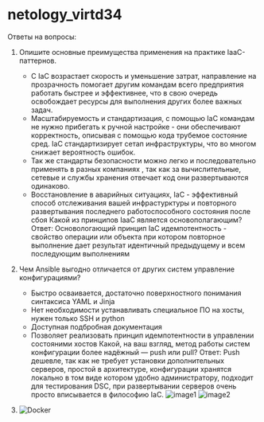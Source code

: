 # netology_virtd34
Ответы на вопросы:
1) Опишите основные преимущества применения на практике IaaC-паттернов.
   - С IaC возрастает скорость и уменьшение затрат, направление на прозрачность помогает другим командам всего предприятия работать быстрее и эффективнее, что в свою очередь освобождает ресурсы для выполнения других более важных задач.
   - Масштабируемость и стандартизация, с помощью IaC командам не нужно прибегать к ручной настройке - они обеспечивают корректность, описывая с помощью кода трубемое состояние сред. IaC стандартизирует сетап инфраструктуры, что во многом снижает вероятность ошибок.
   - Так же стандарты безопасности можно легко и последовательно применять в разных компаниях , так как за вычислительные, сетевые и службы хранения отвечает код они развертываются одинаково.
   - Восстановление в аварийных ситуациях, IaC - эффективный способ отслеживания вашей инфрастурктуры и повторного развертывания последнего работоспособного состояния после сбоя
   Какой из принципов IaaC является основополагающим?
   Ответ: Основологающий принцип IaC идемпотентность - свойство операции или объекта при котором повторное выполнение дает результат идентичный предыдущему и всем последующим выполнениям
3) Чем Ansible выгодно отличается от других систем управление конфигурациями?
   - Быстро осваивается, достаточно поверхностного понимания синтаксиса YAML и Jinja
   - Нет необходимости устанавливать специальное ПО на хосты, нужен только SSH и python
   - Доступная подбробная документация
   - Позволяет реализовать принцип идемпотентности в управлении состояними хостов
     Какой, на ваш взгляд, метод работы систем конфигурации более надёжный — push или pull?
     Ответ: Push дешевле, так как не требует установки дополнительных серверов, простой в архитектуре, конфигурации хранятся локально в том виде котором удобно администратору, подходит для тестирования DSC, при развертывании серверов очень просто вписывается в философию IaC.
     ![image1](https://github.com/AntonStogov/netology_virtd34/assets/97850376/2be64a12-d919-4037-ac6c-f52483a0d2bf)
     ![image2](https://github.com/AntonStogov/netology_virtd34/assets/97850376/68c17099-48aa-4eb3-968c-e6cf6d6a7ae5)

4) ![Docker](https://github.com/AntonStogov/netology_virtd34/assets/97850376/1ba45d52-36f1-4631-aaef-7371bea954ed)


